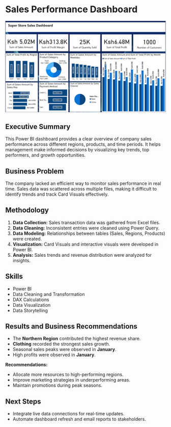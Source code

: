 # Sales Performance Dashboard
![Dashboard Preview](./Sales-Dashboard.png)


## Executive Summary
This Power BI dashboard provides a clear overview of company sales performance across different regions, products, and time periods. It helps management make informed decisions by visualizing key trends, top performers, and growth opportunities.

## Business Problem
The company lacked an efficient way to monitor sales performance in real time. Sales data was scattered across multiple files, making it difficult to identify trends and track Card Visuals effectively.

## Methodology
1. **Data Collection:** Sales transaction data was gathered from Excel files.  
2. **Data Cleaning:** Inconsistent entries were cleaned using Power Query.  
3. **Data Modeling:** Relationships between tables (Sales, Regions, Products) were created.  
4. **Visualization:** Card Visuals and interactive visuals were developed in Power BI.  
5. **Analysis:** Sales trends and revenue distribution were analyzed for insights.

## Skills
- Power BI  
- Data Cleaning and Transformation  
- DAX Calculations  
- Data Visualization  
- Data Storytelling  

## Results and Business Recommendations
- The **Northern Region** contributed the highest revenue share.  
- **Clothing** recorded the strongest sales growth.  
- Seasonal sales peaks were observed in **January**.
- High profits were observed in **January**.

**Recommendations:**  
- Allocate more resources to high-performing regions.  
- Improve marketing strategies in underperforming areas.  
- Maintain promotions during peak seasons.

## Next Steps
- Integrate live data connections for real-time updates.  
- Automate dashboard refresh and email reports to stakeholders.
